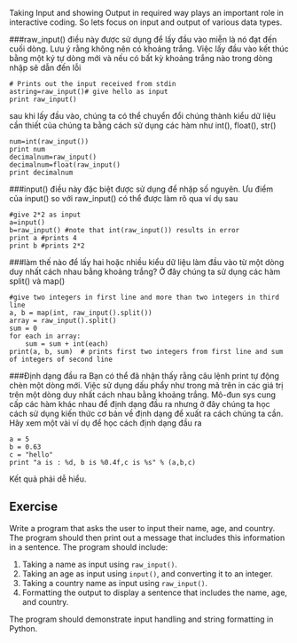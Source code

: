 Taking Input and showing Output in required way plays an important role in interactive coding. So lets focus on input and output of various data types.

###raw_input()
điều này được sử dụng để lấy đầu vào miễn là nó đạt đến cuối dòng. Lưu ý rằng không nên có khoảng trắng. Việc lấy đầu vào kết thúc bằng một ký tự dòng mới và nếu có bất kỳ khoảng trắng nào trong dòng nhập sẽ dẫn đến lỗi

    # Prints out the input received from stdin
    astring=raw_input()# give hello as input
    print raw_input()

sau khi lấy đầu vào, chúng ta có thể chuyển đổi chúng thành kiểu dữ liệu cần thiết của chúng ta bằng cách sử dụng các hàm như int(), float(), str()

    num=int(raw_input())
    print num
    decimalnum=raw_input()
    decimalnum=float(raw_input()
    print decimalnum

###input()
điều này đặc biệt được sử dụng để nhập số nguyên. Ưu điểm của input() so với raw_input() có thể được làm rõ qua ví dụ sau

    #give 2*2 as input
    a=input()
    b=raw_input() #note that int(raw_input()) results in error
    print a #prints 4
    print b #prints 2*2

###làm thế nào để lấy hai hoặc nhiều kiểu dữ liệu làm đầu vào từ một dòng duy nhất cách nhau bằng khoảng trắng?
Ở đây chúng ta sử dụng các hàm split() và map()

    #give two integers in first line and more than two integers in third line
    a, b = map(int, raw_input().split())
    array = raw_input().split()
    sum = 0
    for each in array:
        sum = sum + int(each)
    print(a, b, sum)  # prints first two integers from first line and sum of integers of second line

###Định dạng đầu ra
Bạn có thể đã nhận thấy rằng câu lệnh print tự động chèn một dòng mới. Việc sử dụng dấu phẩy như trong mã trên in các giá trị trên một dòng duy nhất cách nhau bằng khoảng trắng. Mô-đun sys cung cấp các hàm khác nhau để định dạng đầu ra nhưng ở đây chúng ta học cách sử dụng kiến thức cơ bản về định dạng để xuất ra cách chúng ta cần. Hãy xem một vài ví dụ để học cách định dạng đầu ra

    a = 5
    b = 0.63
    c = "hello"
    print "a is : %d, b is %0.4f,c is %s" % (a,b,c)

Kết quả phải dễ hiểu.

Exercise
--------

Write a program that asks the user to input their name, age, and country. The program should then print out a message that includes this information in a sentence. The program should include:

1. Taking a name as input using `raw_input()`.
2. Taking an age as input using `input()`, and converting it to an integer.
3. Taking a country name as input using `raw_input()`.
4. Formatting the output to display a sentence that includes the name, age, and country.

The program should demonstrate input handling and string formatting in Python.